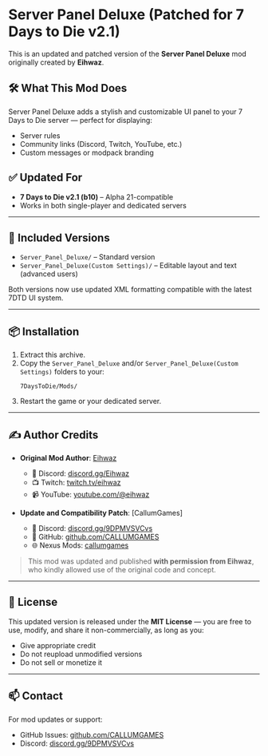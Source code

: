 # Server Panel Deluxe (Patched for 7 Days to Die v2.1)

This is an updated and patched version of the **Server Panel Deluxe** mod originally created by **Eihwaz**.

## 🛠️ What This Mod Does

Server Panel Deluxe adds a stylish and customizable UI panel to your 7 Days to Die server — perfect for displaying:
- Server rules
- Community links (Discord, Twitch, YouTube, etc.)
- Custom messages or modpack branding

## ✅ Updated For

- **7 Days to Die v2.1 (b10)** – Alpha 21-compatible
- Works in both single-player and dedicated servers

---

## 📂 Included Versions

- `Server_Panel_Deluxe/` – Standard version
- `Server_Panel_Deluxe(Custom Settings)/` – Editable layout and text (advanced users)

Both versions now use updated XML formatting compatible with the latest 7DTD UI system.

---

## 📦 Installation

1. Extract this archive.
2. Copy the `Server_Panel_Deluxe` and/or `Server_Panel_Deluxe(Custom Settings)` folders to your:
   ```
   7DaysToDie/Mods/
   ```
3. Restart the game or your dedicated server.

---

## ✍️ Author Credits

- **Original Mod Author**: [Eihwaz](https://www.eihwaz.de)  
  - 💬 Discord: [discord.gg/Eihwaz](https://discord.gg/Eihwaz)  
  - 📺 Twitch: [twitch.tv/eihwaz](https://twitch.tv/eihwaz)  
  - 📹 YouTube: [youtube.com/@eihwaz](https://www.youtube.com/@eihwaz)

- **Update and Compatibility Patch**: [CallumGames]  
  - 💬 Discord: [discord.gg/9DPMVSVCvs](https://discord.gg/9DPMVSVCvs)  
  - 🧬 GitHub: [github.com/CALLUMGAMES](https://github.com/CALLUMGAMES)  
  - 🌐 Nexus Mods: [callumgames](https://next.nexusmods.com/profile/callumgames)

> This mod was updated and published **with permission from Eihwaz**, who kindly allowed use of the original code and concept.

---

## 🔖 License

This updated version is released under the **MIT License** — you are free to use, modify, and share it non-commercially, as long as you:
- Give appropriate credit
- Do not reupload unmodified versions
- Do not sell or monetize it

---

## 📫 Contact

For mod updates or support:
- GitHub Issues: [github.com/CALLUMGAMES](https://github.com/CALLUMGAMES)
- Discord: [discord.gg/9DPMVSVCvs](https://discord.gg/9DPMVSVCvs)
